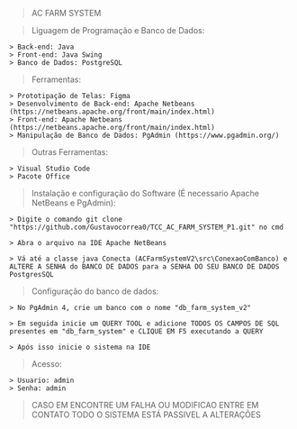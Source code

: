 > AC FARM SYSTEM

> Liguagem de Programação e Banco de Dados:

    > Back-end: Java
    > Front-end: Java Swing
    > Banco de Dados: PostgreSQL
    
> Ferramentas:

    > Prototipação de Telas: Figma
    > Desenvolvimento de Back-end: Apache Netbeans (https://netbeans.apache.org/front/main/index.html)
    > Front-end: Apache Netbeans (https://netbeans.apache.org/front/main/index.html)
    > Manipulação de Banco de Dados: PgAdmin (https://www.pgadmin.org/)

> Outras Ferramentas:

    > Visual Studio Code
    > Pacote Office
  
> Instalação e configuração do Software (É necessario Apache NetBeans e PgAdmin):
                                                                                        
    > Digite o comando git clone "https://github.com/Gustavocorrea0/TCC_AC_FARM_SYSTEM_P1.git" no cmd

    > Abra o arquivo na IDE Apache NetBeans
    
    > Vá até a classe java Conecta (ACFarmSystemV2\src\ConexaoComBanco) e ALTERE A SENHA do BANCO DE DADOS para a SENHA DO SEU BANCO DE DADOS PostgresSQL

> Configuração do banco de dados:

    > No PgAdmin 4, crie um banco com o nome "db_farm_system_v2"
    
    > Em seguida inicie um QUERY TOOL e adicione TODOS OS CAMPOS DE SQL presentes em "db_farm_system" e CLIQUE EM F5 executando a QUERY

    > Após isso inicie o sistema na IDE

> Acesso:

    > Usuario: admin
    > Senha: admin

> CASO EM ENCONTRE UM FALHA OU MODIFICAO ENTRE EM CONTATO
> TODO O SISTEMA ESTÁ PASSIVEL A ALTERAÇÕES
 
